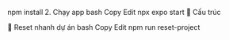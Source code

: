 npm install
2. Chạy app
bash
Copy
Edit
npx expo start
📂 Cấu trúc


🔄 Reset nhanh dự án
bash
Copy
Edit
npm run reset-project



